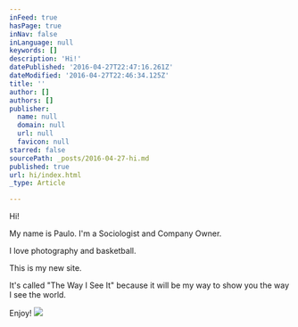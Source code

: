 ```yaml
---
inFeed: true
hasPage: true
inNav: false
inLanguage: null
keywords: []
description: 'Hi!'
datePublished: '2016-04-27T22:47:16.261Z'
dateModified: '2016-04-27T22:46:34.125Z'
title: ''
author: []
authors: []
publisher:
  name: null
  domain: null
  url: null
  favicon: null
starred: false
sourcePath: _posts/2016-04-27-hi.md
published: true
url: hi/index.html
_type: Article

---
```

Hi!

My name is Paulo. I'm a Sociologist and Company Owner.

I love photography and basketball.

This is my new site. 

It's called "The Way I See It" because it will be my way to show you the way I see the world.

Enjoy!
![](https://the-grid-user-content.s3-us-west-2.amazonaws.com/258a1d54-0127-490a-9ec7-4441b03fe9e9.jpg)